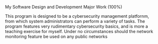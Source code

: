 My Software Design and Development Major Work (100%)

This program is designed to be a cybersecurity management platfornm, from which system administrators can perform a variety of tasks. 
The program features very rudimentary cybersecurity basics, and is more a teaching exercise for myself. 
Under no circumstances should the network monitoring feature be used on any public networks
